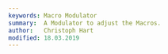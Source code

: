 ```yaml
---
keywords: Macro Modulator
summary:  A Modulator to adjust the Macros. 
author:   Christoph Hart
modified: 18.03.2019
---
```

  